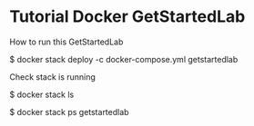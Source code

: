 # Tutorial Docker GetStartedLab

How to run this GetStartedLab

$ docker stack deploy -c docker-compose.yml getstartedlab

Check stack is running

$ docker stack ls

$ docker stack ps getstartedlab
